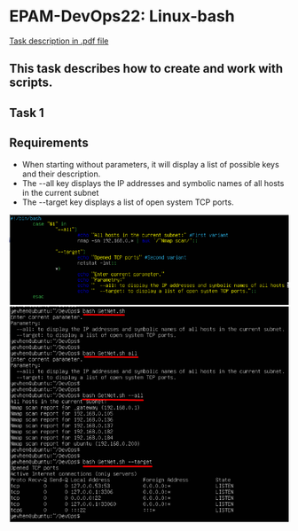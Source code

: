 # EPAM-DevOps22: Linux-bash

[Task description in .pdf file](/Task_LinuxBash.pdf)

## This task describes how to create and work with scripts.

## Task 1

## Requirements

- When starting without parameters, it will display a list of possible keys and their description.
- The --all key displays the IP addresses and symbolic names of all hosts in the current subnet
- The --target key displays a list of open system TCP ports.

![](/Linux_bash/Screens/Script.png)
![](/Linux_bash/Screens/Output.png)
